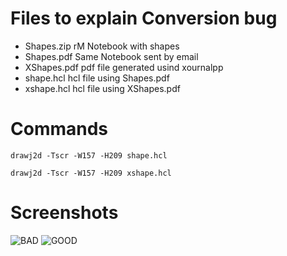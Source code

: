 
# Files to explain Conversion bug

- Shapes.zip  rM Notebook with shapes
- Shapes.pdf  Same Notebook sent by email
- XShapes.pdf pdf file generated usind xournalpp
- shape.hcl   hcl file using Shapes.pdf
- xshape.hcl  hcl file using XShapes.pdf

# Commands

    drawj2d -Tscr -W157 -H209 shape.hcl

    drawj2d -Tscr -W157 -H209 xshape.hcl

# Screenshots

![BAD](Shape.png)
![GOOD](XShape.png)

